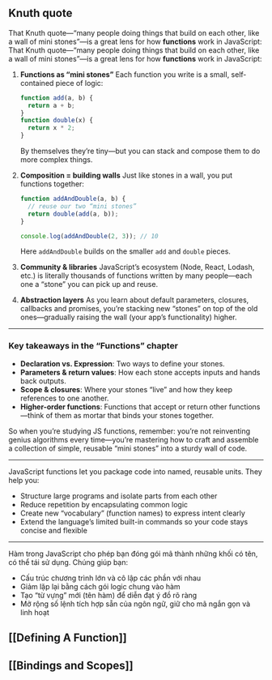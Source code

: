 ## Knuth quote

That Knuth quote—“many people doing things that build on each other, like a wall of mini stones”—is a great lens for how **functions** work in JavaScript:
That Knuth quote—“many people doing things that build on each other, like a wall of mini stones”—is a great lens for how **functions** work in JavaScript:

1. **Functions as “mini stones”**
   Each function you write is a small, self‐contained piece of logic:

   ```js
   function add(a, b) {
     return a + b;
   }
   function double(x) {
     return x * 2;
   }
   ```

   By themselves they’re tiny—but you can stack and compose them to do more complex things.

2. **Composition = building walls**
   Just like stones in a wall, you put functions together:

   ```js
   function addAndDouble(a, b) {
     // reuse our two “mini stones”
     return double(add(a, b));
   }

   console.log(addAndDouble(2, 3)); // 10
   ```

   Here `addAndDouble` builds on the smaller `add` and `double` pieces.

3. **Community & libraries**
   JavaScript’s ecosystem (Node, React, Lodash, etc.) is literally thousands of functions written by many people—each one a “stone” you can pick up and reuse.

4. **Abstraction layers**
   As you learn about default parameters, closures, callbacks and promises, you’re stacking new “stones” on top of the old ones—gradually raising the wall (your app’s functionality) higher.

---

### Key takeaways in the “Functions” chapter

* **Declaration vs. Expression**: Two ways to define your stones.
* **Parameters & return values**: How each stone accepts inputs and hands back outputs.
* **Scope & closures**: Where your stones “live” and how they keep references to one another.
* **Higher-order functions**: Functions that accept or return other functions—think of them as mortar that binds your stones together.

So when you’re studying JS functions, remember: you’re not reinventing genius algorithms every time—you’re mastering how to craft and assemble a collection of simple, reusable “mini stones” into a sturdy wall of code.


---
JavaScript functions let you package code into named, reusable units. They help you:

* Structure large programs and isolate parts from each other
* Reduce repetition by encapsulating common logic
* Create new “vocabulary” (function names) to express intent clearly
* Extend the language’s limited built-in commands so your code stays concise and flexible

---

Hàm trong JavaScript cho phép bạn đóng gói mã thành những khối có tên, có thể tái sử dụng. Chúng giúp bạn:

* Cấu trúc chương trình lớn và cô lập các phần với nhau
* Giảm lặp lại bằng cách gói logic chung vào hàm
* Tạo “từ vựng” mới (tên hàm) để diễn đạt ý đồ rõ ràng
* Mở rộng số lệnh tích hợp sẵn của ngôn ngữ, giữ cho mã ngắn gọn và linh hoạt

## [[Defining A Function]]

## [[Bindings and Scopes]]
